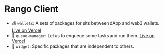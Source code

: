 # Rango Client

- 💰 `wallets`: A sets of packages for sits between dApp and web3 wallets. [Live on Vercel](https://wallets-demo.vercel.app)
- 🔮 `queue-manager`: Let us to enqueue some tasks and run them. [Live on Vercel](https://q-self.vercel.app)
- 🧱 `widget`: Specific packages that are independent to others.


